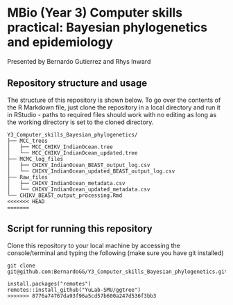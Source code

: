 # MBio (Year 3) Computer skills practical: Bayesian phylogenetics and epidemiology
Presented by Bernardo Gutierrez and Rhys Inward

## Repository structure and usage
The structure of this repository is shown below. To go over the contents of the R Markdown file, just clone the repository in a local directory and run it in RStudio - paths to required files should work with no editing as long as the working directory is set to the cloned directory.

```
Y3_Computer_skills_Bayesian_phylogenetics/
├── MCC_trees
│   ├── MCC_CHIKV_IndianOcean.tree
│   └── MCC_CHIKV_IndianOcean_updated.tree
├── MCMC_log_files
│   ├── CHIKV_IndianOcean_BEAST_output_log.csv
│   └── CHIKV_IndianOcean_updated_BEAST_output_log.csv
├── Raw_files
│   ├── CHIKV_IndianOcean_metadata.csv
│   └── CHIKV_IndianOcean_updated_metadata.csv
└── CHIKV_BEAST_output_processing.Rmd
<<<<<<< HEAD
=======
```

## Script for running this repository
Clone this repository to your local machine by accessing the console/terminal and typing the following (make sure you have git installed)

```
git clone git@github.com:BernardoGG/Y3_Computer_skills_Bayesian_phylogenetics.git
```
```
install.packages("remotes")
remotes::install_github("YuLab-SMU/ggtree")
>>>>>>> 8776a74767da93f96a5cd57b600a247d536f3bb3
